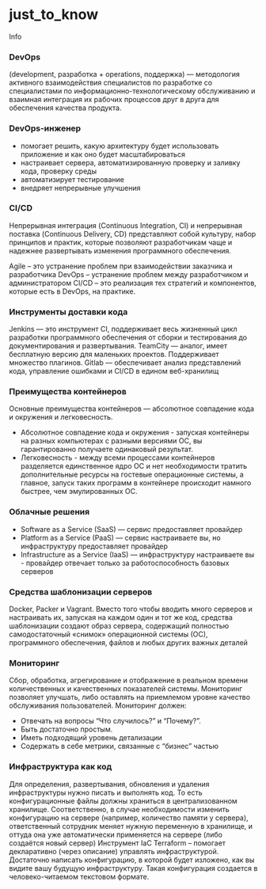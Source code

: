 # just_to_know
Info


### DevOps 
(development, разработка + operations, поддержка) —
методология активного взаимодействия специалистов по разработке со специалистами по информационно-технологическому обслуживанию и взаимная интеграция их рабочих процессов друг в друга для обеспечения качества продукта.

### DevOps-инженер
- помогает решить, какую архитектуру будет использовать приложение и как оно будет масштабироваться
- настраивает сервера, автоматизированную проверку и заливку кода, проверку среды
- автоматизирует тестирование
- внедряет непрерывные улучшения

### CI/CD
Непрерывная интеграция (Continuous Integration, CI) и непрерывная поставка (Continuous Delivery, CD) представляют собой культуру,
набор принципов и практик, которые позволяют разработчикам чаще и надежнее развертывать изменения программного обеспечения.

Agile – это устранение проблем при взаимодействии заказчика и разработчика
DevOps – устранение проблем между разработчиком и администратором
CI/CD – это реализация тех стратегий и компонентов, которые есть в DevOps, на практике.

### Инструменты доставки кода
Jenkins — это инструмент CI, поддерживает весь жизненный цикл разработки программного обеспечения от сборки и тестирования до документирования и развертывания.
TeamCity — аналог, имеет бесплатную версию для маленьких проектов. Поддерживает множество плагинов.
Gitlab — обеспечивает анализ представлений кода, управление ошибками и CI/CD в едином веб-хранилищ

### Преимущества контейнеров
Основные преимущества контейнеров — абсолютное совпадение кода и окружения и легковесность.
- Абсолютное совпадение кода и окружения - запуская контейнеры на разных компьютерах с разными версиями ОС, вы гарантированно получаете одинаковый результат.
- Легковесность - между всеми процессами контейнеров разделяется единственное ядро ОС и нет необходимости тратить дополнительные ресурсы на гостевые операционные системы, а главное, запуск таких программ в контейнере происходит намного быстрее, чем эмулированных ОС.

### Облачные решения
- Software as a Service (SaaS) — сервис предоставляет провайдер
- Platform as a Service (PaaS) — сервис настраиваете вы, но инфраструктуру предоставляет провайдер
- Infrastructure as a Service (IaaS) — инфраструктуру настраиваете вы - провайдер отвечает только за работоспособность базовых серверов

### Средства шаблонизации серверов
Docker, Packer и Vagrant.
Вместо того чтобы вводить много серверов и настраивать их, запуская на каждом один и тот же код, средства шаблонизации создают образ сервера, содержащий полностью самодостаточный «снимок» операционной системы (ОС), программного обеспечения, файлов и любых других важных деталей

### Мониторинг
Сбор, обработка, агрегирование и отображение в реальном времени количественных и качественных показателей системы.
Мониторинг позволяет улучшать, либо оставлять на приемлемом уровне качество обслуживания пользователей.
Мониторинг должен:
- Отвечать на вопросы “Что случилось?” и “Почему?”.
- Быть достаточно простым.
- Иметь подходящий уровень детализации
- Содержать в себе метрики, связанные с “бизнес” частью

### Инфраструктура как код
Для определения, развертывания, обновления и удаления инфраструктуры нужно писать и выполнять код. То есть конфигурационные файлы должны храниться в централизованном хранилище.
Соответственно, в случае необходимости изменить конфигурацию на сервере (например, количество памяти у сервера), ответственный сотрудник меняет нужную переменную в хранилище, и оттуда она уже автоматически применяется на сервере (либо создаётся новый сервер)
Инструмент IaC
Terraform – помогает декларативно (через описание) управлять инфраструктурой.
Достаточно написать конфигурацию, в которой будет изложено, как вы видите вашу будущую инфраструктуру. Такая конфигурация создается в человеко-читаемом текстовом формате.
